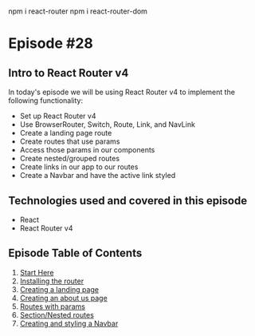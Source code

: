 #
npm i react-router
npm i react-router-dom

# Episode #28

## Intro to React Router v4

In today's episode we will be using React Router v4 to implement the following functionality:

* Set up React Router v4
* Use BrowserRouter, Switch, Route, Link, and NavLink
* Create a landing page route
* Create routes that use params
* Access those params in our components
* Create nested/grouped routes
* Create links in our app to our routes
* Create a Navbar and have the active link styled

## Technologies used and covered in this episode

* React
* React Router v4

## Episode Table of Contents

1. [Start Here](https://github.com/react-u/028-intro-to-react-router-v4/tree/01-start-here)
2. [Installing the router](https://github.com/react-u/028-intro-to-react-router-v4/tree/02-installing-the-router)
3. [Creating a landing page](https://github.com/react-u/028-intro-to-react-router-v4/tree/03-a-landing-page)
4. [Creating an about us page](https://github.com/react-u/028-intro-to-react-router-v4/tree/04-an-about-us-page)
5. [Routes with params](https://github.com/react-u/028-intro-to-react-router-v4/tree/05-a-route-with-params)
6. [Section/Nested routes](https://github.com/react-u/028-intro-to-react-router-v4/tree/06-section-based-routes)
7. [Creating and styling a Navbar](https://github.com/react-u/028-intro-to-react-router-v4/tree/07-a-navbar)
